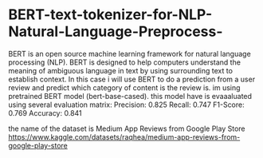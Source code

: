 # BERT-text-tokenizer-for-NLP-Natural-Language-Preprocess-
BERT is an open source machine learning framework for natural language processing (NLP). BERT is designed to help computers understand the meaning of ambiguous language in text by using surrounding text to establish context.
In this case i will use BERT to do a prediction from a user review and predict which category of content is the review is. im using pretrained BERT model (bert-base-cased). this model have is evaaaluated using several evaluation matrix:
Precision:  0.825
Recall:  0.747
F1-Score:  0.769
Accuracy:  0.841

the name of the dataset is Medium App Reviews from Google Play Store
https://www.kaggle.com/datasets/raqhea/medium-app-reviews-from-google-play-store
